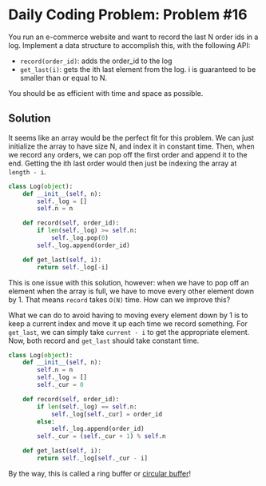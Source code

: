 # Daily Coding Problem: Problem #16

You run an e-commerce website and want to record the last N order ids in a log. Implement a data structure to accomplish this, with the following API:

- `record(order_id)`: adds the order_id to the log
- `get_last(i)`: gets the ith last element from the log. i is guaranteed to be smaller than or equal to N.

You should be as efficient with time and space as possible.

## Solution

It seems like an array would be the perfect fit for this problem. We can just initialize the array to have size N, and index it in constant time. Then, when we record any orders, we can pop off the first order and append it to the end. Getting the ith last order would then just be indexing the array at `length - i`.

```python
class Log(object):
    def __init__(self, n):
        self._log = []
        self.n = n

    def record(self, order_id):
        if len(self._log) >= self.n:
            self._log.pop(0)
        self._log.append(order_id)

    def get_last(self, i):
        return self._log[-i]
```

This is one issue with this solution, however: when we have to pop off an element when the array is full, we have to move every other element down by 1. That means `record` takes `O(N)` time. How can we improve this?

What we can do to avoid having to moving every element down by 1 is to keep a current index and move it up each time we record something. For `get_last`, we can simply take `current - i` to get the appropriate element. Now, both record and `get_last` should take constant time.

```python
class Log(object):
    def __init__(self, n):
        self.n = n
        self._log = []
        self._cur = 0

    def record(self, order_id):
        if len(self._log) == self.n:
            self._log[self._cur] = order_id
        else:
            self._log.append(order_id)
        self._cur = (self._cur + 1) % self.n

    def get_last(self, i):
        return self._log[self._cur - i]
```

By the way, this is called a ring buffer or [circular buffer](https://en.wikipedia.org/wiki/Circular_buffer)!
